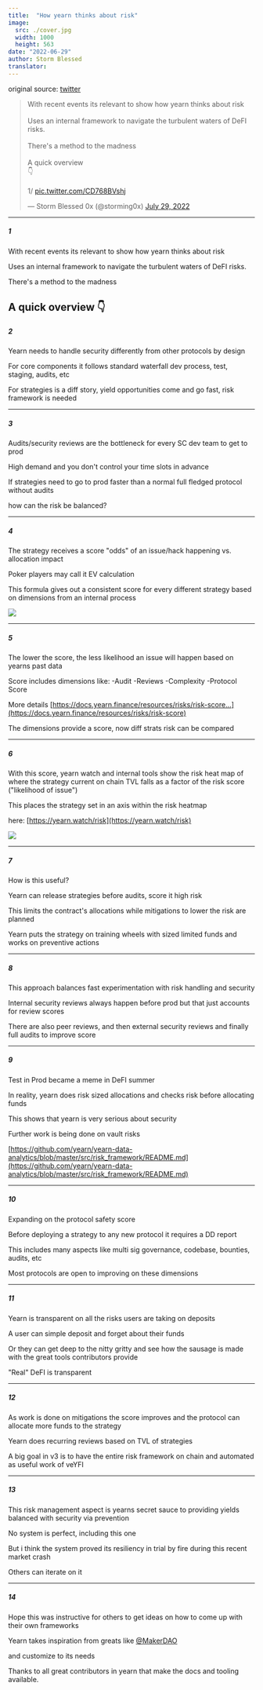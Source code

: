 ```yaml
---
title:  "How yearn thinks about risk"
image:
  src: ./cover.jpg
  width: 1000
  height: 563
date: "2022-06-29"
author: Storm Blessed
translator: 
---
```


original source: [twitter](https://twitter.com/storming0x/status/1553092343619850240)
<blockquote class="twitter-tweet"><p lang="en" dir="ltr">With recent events its relevant to show how yearn thinks about risk<br><br>Uses an internal framework to navigate the turbulent waters of DeFI risks.<br><br>There&#39;s a method to the madness<br><br>A quick overview <br>👇<br><br>1/ <a href="https://t.co/CD768BVshj">pic.twitter.com/CD768BVshj</a></p>&mdash; Storm Blessed 0x (@storming0x) <a href="https://twitter.com/storming0x/status/1553092343619850240?ref_src=twsrc%5Etfw">July 29, 2022</a></blockquote> 

---

##### 1

With recent events its relevant to show how yearn thinks about risk

Uses an internal framework to navigate the turbulent waters of DeFI risks.

There's a method to the madness

A quick overview 
👇
---

##### 2

Yearn needs to handle security differently from other protocols by design

For core components it follows standard waterfall dev process, test, staging, audits, etc

For strategies is a diff story, yield opportunities come and go fast, risk framework is needed

---

##### 3

Audits/security reviews are the bottleneck for every SC dev team to get to prod

High demand and you don't control your time slots in advance

If strategies need to go to prod faster than a normal full fledged protocol without audits

how can the risk be balanced?

---

##### 4

The strategy receives a score "odds" of an issue/hack happening vs. allocation impact

Poker players may call it EV calculation

This formula gives out a consistent score for every different strategy based on dimensions from an internal process

![](./image1.jpg?w=900&h=312)

---


##### 5
The lower the score, the less likelihood an issue will happen based on yearns past data

Score includes dimensions like:
-Audit
-Reviews
-Complexity
-Protocol Score

More details
[https://docs.yearn.finance/resources/risks/risk-score…](https://docs.yearn.finance/resources/risks/risk-score)

The dimensions provide a score, now diff strats risk can be compared

---

##### 6

With this score, yearn watch and internal tools show the risk heat map of where the strategy current on chain TVL falls as a factor of the risk score ("likelihood of issue") 

This places the strategy set in an axis within the risk heatmap

here: [https://yearn.watch/risk](https://yearn.watch/risk)

![](./image2.jpg?w=680&h=534)

---

##### 7

How is this useful? 

Yearn can release strategies before audits, score it high risk

This limits the contract's allocations while mitigations to  lower the risk are planned

Yearn puts the strategy on training wheels with sized limited funds and works on preventive actions

---

##### 8

This approach balances fast experimentation with risk handling and security

Internal security reviews always happen before prod but that just accounts for review scores

There are also peer reviews, and then external security reviews and finally full audits to improve score

---

##### 9

Test in Prod became a meme in DeFI summer

In reality, yearn does risk sized allocations and checks risk before allocating funds

This shows that yearn is very serious about security

Further work is being done on vault risks

[https://github.com/yearn/yearn-data-analytics/blob/master/src/risk_framework/README.md](https://github.com/yearn/yearn-data-analytics/blob/master/src/risk_framework/README.md)

---

##### 10

Expanding on the protocol safety score

Before deploying a strategy to any new protocol it requires a DD report

This includes many aspects like multi sig governance, codebase, bounties, audits, etc

Most protocols are open to improving on these dimensions

---

##### 11

Yearn is transparent on all the risks users are taking on deposits

A user can simple deposit and forget about their funds

Or they can get deep to the nitty gritty and see how the sausage is made with the great tools contributors provide

"Real" DeFI is transparent

---

##### 12

As work is done on mitigations the score improves and the protocol can allocate more funds to the strategy

Yearn does recurring reviews based on TVL of strategies

A big goal in v3 is to have the entire risk framework on chain and automated as useful work of veYFI

---

##### 13

This risk management aspect is yearns secret sauce to providing yields balanced with security via prevention

No system is perfect, including this one

But i think the system proved  its resiliency in trial by fire during this recent market crash

Others can iterate on it

---

##### 14
Hope this was instructive for others to get ideas on how to come up with their own frameworks

Yearn takes inspiration from greats like 
[@MakerDAO](https://twitter.com/MakerDAO)

 and customize to its needs

Thanks to all great contributors in yearn that make the docs and tooling available.
